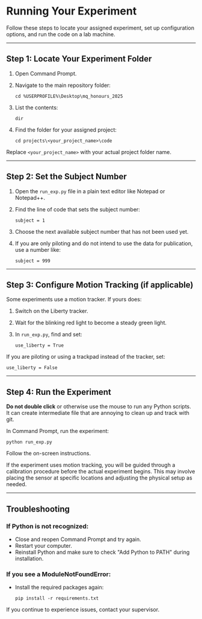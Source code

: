 # Running Your Experiment

Follow these steps to locate your assigned experiment, set up configuration options, and run the code on a lab machine.

---

## Step 1: Locate Your Experiment Folder

1. Open Command Prompt.

2. Navigate to the main repository folder:
   ```
   cd %USERPROFILE%\Desktop\mq_honours_2025
   ```

3. List the contents:
   ```
   dir
   ```

4. Find the folder for your assigned project:
   ```
   cd projects\<your_project_name>\code
   ```

Replace `<your_project_name>` with your actual project folder name.

---

## Step 2: Set the Subject Number

1. Open the `run_exp.py` file in a plain text editor like Notepad or Notepad++.

2. Find the line of code that sets the subject number:
   ```
   subject = 1
   ```

3. Choose the next available subject number that has not been used yet.

4. If you are only piloting and do not intend to use the data for publication, use a number like:
   ```
   subject = 999
   ```

---

## Step 3: Configure Motion Tracking (if applicable)

Some experiments use a motion tracker. If yours does:

1. Switch on the Liberty tracker.

2. Wait for the blinking red light to become a steady green light.

3. In `run_exp.py`, find and set:
   ```
   use_liberty = True
   ```

If you are piloting or using a trackpad instead of the tracker, set:
   ```
   use_liberty = False
   ```

---

## Step 4: Run the Experiment

**Do not double click** or otherwise use the mouse to run
any Python scripts. It can create intermediate file that are
annoying to clean up and track with git. 

In Command Prompt, run the experiment:
```
python run_exp.py
```

Follow the on-screen instructions.

If the experiment uses motion tracking, you will be guided through a calibration procedure before the actual experiment begins. This may involve placing the sensor at specific locations and adjusting the physical setup as needed.

---

## Troubleshooting

### If Python is not recognized:
- Close and reopen Command Prompt and try again.
- Restart your computer.
- Reinstall Python and make sure to check "Add Python to PATH" during installation.

### If you see a ModuleNotFoundError:
- Install the required packages again:
  ```
  pip install -r requirements.txt
  ```

If you continue to experience issues, contact your supervisor.
